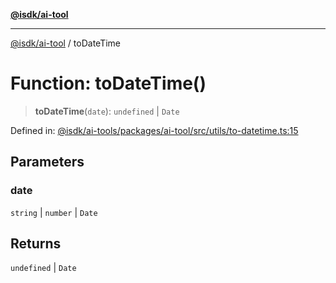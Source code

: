 [**@isdk/ai-tool**](../README.md)

***

[@isdk/ai-tool](../globals.md) / toDateTime

# Function: toDateTime()

> **toDateTime**(`date`): `undefined` \| `Date`

Defined in: [@isdk/ai-tools/packages/ai-tool/src/utils/to-datetime.ts:15](https://github.com/isdk/ai-tool.js/blob/d0765f898f217d97c57c6949502b4a7bef5dce5e/src/utils/to-datetime.ts#L15)

## Parameters

### date

`string` | `number` | `Date`

## Returns

`undefined` \| `Date`
